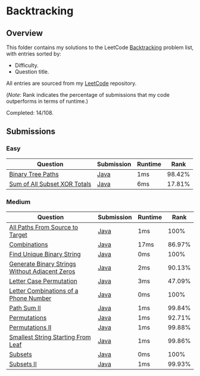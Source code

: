 # Backtracking

## Overview
This folder contains my solutions to the LeetCode [Backtracking](https://leetcode.com/problem-list/backtracking/) problem list,
with entries sorted by:
- Difficulty.
- Question title.

All entries are sourced from my [LeetCode](https://github.com/shumarb/leetcode) repository.

(*Note*: Rank indicates the percentage of submissions that my code outperforms in terms of runtime.)

Completed: 14/108.

## Submissions
### Easy
| Question                                                                                                         | Submission                                                                                           | Runtime | Rank   |
|------------------------------------------------------------------------------------------------------------------|------------------------------------------------------------------------------------------------------|---------|--------|
| [Binary Tree Paths](https://leetcode.com/problems/binary-tree-paths/description/)                                | [Java](https://github.com/shumarb/leetcode/blob/main/submissions/BinaryTreePaths.java)               | 1ms     | 98.42% |
| [Sum of All Subset XOR Totals](https://leetcode.com/problems/sum-of-all-subset-xor-totals/description/)          | [Java](https://github.com/shumarb/leetcode/blob/main/submissions/SumOfAllSubsetXorTotals.java)       | 6ms     | 17.81% |

### Medium
| Question                                                                                                                                    | Submission                                                                                                       | Runtime | Rank   |
|---------------------------------------------------------------------------------------------------------------------------------------------|------------------------------------------------------------------------------------------------------------------|---------|--------|
| [All Paths From Source to Target](https://leetcode.com/problems/all-paths-from-source-to-target/description/)                               | [Java](https://github.com/shumarb/leetcode/blob/main/submissions/AllPathsFromSourceToTarget.java)                | 1ms     | 100%   |
| [Combinations](https://leetcode.com/problems/combinations/description/)                                                                     | [Java](https://github.com/shumarb/leetcode/blob/main/submissions/Combinations.java)                              | 17ms    | 86.97% |
| [Find Unique Binary String](https://leetcode.com/problems/find-unique-binary-string/description/)                                           | [Java](https://github.com/shumarb/leetcode/blob/main/submissions/FindUniqueBinaryString.java)                    | 0ms     | 100%   |
| [Generate Binary Strings Without Adjacent Zeros](https://leetcode.com/problems/generate-binary-strings-without-adjacent-zeros/description/) | [Java](https://github.com/shumarb/leetcode/blob/main/submissions/GenerateBinaryStringsWithoutAdjacentZeros.java) | 2ms     | 90.13% |
| [Letter Case Permutation](https://leetcode.com/problems/letter-case-permutation/description/)                                               | [Java](https://github.com/shumarb/leetcode/blob/main/submissions/LetterCasePermutation.java)                     | 3ms     | 47.09% |
| [Letter Combinations of a Phone Number](https://leetcode.com/problems/letter-combinations-of-a-phone-number/description/)                   | [Java](https://github.com/shumarb/leetcode/blob/main/submissions/LetterCombinationsOfAPhoneNumber.java)          | 0ms     | 100%   |
| [Path Sum II](https://leetcode.com/problems/path-sum-ii/description/)                                                                       | [Java](https://github.com/shumarb/leetcode/blob/main/submissions/PathSumTwo.java)                                | 1ms     | 99.84% |
| [Permutations](https://leetcode.com/problems/permutations/description/)                                                                     | [Java](https://github.com/shumarb/leetcode/blob/main/submissions/Permutations.java)                              | 1ms     | 92.71% |
| [Permutations II](https://leetcode.com/problems/permutations-ii/description/)                                                               | [Java](https://github.com/shumarb/leetcode/blob/main/submissions/PermutationsTwo.java)                           | 1ms     | 99.88% |
| [Smallest String Starting From Leaf](https://leetcode.com/problems/smallest-string-starting-from-leaf/description/)                         | [Java](https://github.com/shumarb/leetcode/blob/main/submissions/SmallestStringStartingFromLeaf.java)            | 1ms     | 99.86% |
| [Subsets](https://leetcode.com/problems/subsets/description/)                                                                               | [Java](https://github.com/shumarb/leetcode/blob/main/submissions/Subsets.java)                                   | 0ms     | 100%   |
| [Subsets II](https://leetcode.com/problems/subsets-ii/description/)                                                                         | [Java](https://github.com/shumarb/leetcode/blob/main/submissions/SubsetsTwo.java)                                | 1ms     | 99.93% |
